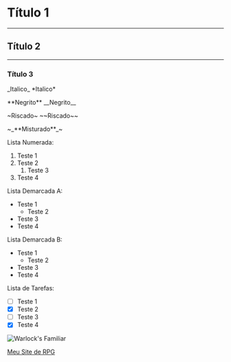 # Título 1
***
## Título 2
---
### Título 3

<p>_Italico_ *Italico*</p>

<p>**Negrito** __Negrito__</p>

<p>~Riscado~ ~~Riscado~~</p>

<p>~_**Misturado**_~</p>

Lista Numerada:
1. Teste 1
3. Teste 2
   1. Teste 3
1. Teste 4

Lista Demarcada A:
* Teste 1
   * Teste 2
* Teste 3
* Teste 4

Lista Demarcada B:
- Teste 1
   - Teste 2
- Teste 3
- Teste 4

Lista de Tarefas:
- [ ] Teste 1
- [x] Teste 2
- [ ] Teste 3
- [x] Teste 4

![Warlock's Familiar](https://vignette.wikia.nocookie.net/destinypedia/images/7/7b/Destiny_2_Warlock_Parade_Emblem.png/revision/latest/scale-to-width-down/185?cb=20170830011532)

[Meu Site de RPG](http://pontosdemana.blogspot.com/)
